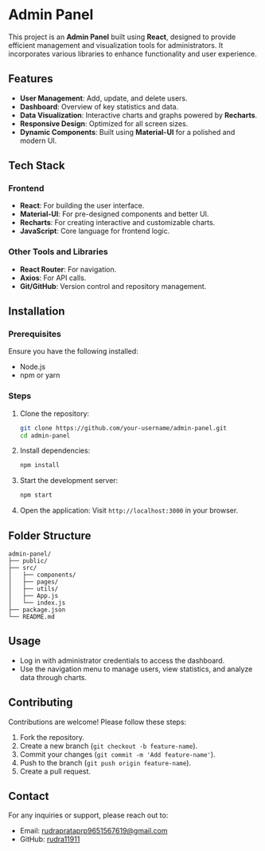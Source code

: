 # Admin Panel

This project is an **Admin Panel** built using **React**, designed to provide efficient management and visualization tools for administrators. It incorporates various libraries to enhance functionality and user experience.

## Features
- **User Management**: Add, update, and delete users.
- **Dashboard**: Overview of key statistics and data.
- **Data Visualization**: Interactive charts and graphs powered by **Recharts**.
- **Responsive Design**: Optimized for all screen sizes.
- **Dynamic Components**: Built using **Material-UI** for a polished and modern UI.

## Tech Stack

### Frontend
- **React**: For building the user interface.
- **Material-UI**: For pre-designed components and better UI.
- **Recharts**: For creating interactive and customizable charts.
- **JavaScript**: Core language for frontend logic.

### Other Tools and Libraries
- **React Router**: For navigation.
- **Axios**: For API calls.
- **Git/GitHub**: Version control and repository management.

## Installation

### Prerequisites
Ensure you have the following installed:
- Node.js
- npm or yarn

### Steps
1. Clone the repository:
   ```bash
   git clone https://github.com/your-username/admin-panel.git
   cd admin-panel
   ```

2. Install dependencies:
   ```bash
   npm install
   ```

3. Start the development server:
   ```bash
   npm start
   ```

4. Open the application:
   Visit `http://localhost:3000` in your browser.

## Folder Structure

```plaintext
admin-panel/
├── public/
├── src/
│   ├── components/
│   ├── pages/
│   ├── utils/
│   ├── App.js
│   └── index.js
├── package.json
└── README.md
```

## Usage
- Log in with administrator credentials to access the dashboard.
- Use the navigation menu to manage users, view statistics, and analyze data through charts.

## Contributing
Contributions are welcome! Please follow these steps:
1. Fork the repository.
2. Create a new branch (`git checkout -b feature-name`).
3. Commit your changes (`git commit -m 'Add feature-name'`).
4. Push to the branch (`git push origin feature-name`).
5. Create a pull request.



## Contact
For any inquiries or support, please reach out to:
- Email: rudraprataprp9651567619@gmail.com
- GitHub: [rudra11911](https://github.com/rudra11911)


